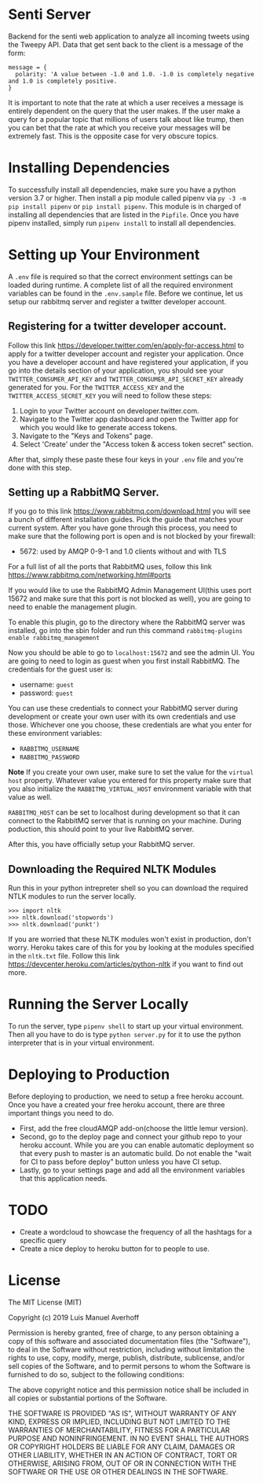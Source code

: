 # Senti Server

Backend for the senti web application to analyze all incoming tweets using the Tweepy API. Data that get sent back to the client is a message of the form:

```
message = {
  polarity: 'A value between -1.0 and 1.0. -1.0 is completely negative and 1.0 is completely positive.
}
```

It is important to note that the rate at which a user receives a message is entirely dependent on the query that the user makes. If the user make a query for a popular topic that millions of users talk about like trump, then you can bet that the rate at which you receive your messages will be extremely fast. This is the opposite case for very obscure topics.

# Installing Dependencies

To successfully install all dependencies, make sure you have a python version 3.7 or higher. Then install a pip module called pipenv via `py -3 -m pip install pipenv` or `pip install pipenv`. This module is in charged of installing all dependencies that are listed in the `Pipfile`. Once you have pipenv installed, simply run `pipenv install` to install all dependencies.

# Setting up Your Environment

A `.env` file is required so that the correct environment settings can be loaded during runtime. A complete list of all the required environment variables can be found in the `.env.sample` file.
Before we continue, let us setup our rabbitmq server and register a twitter developer account.

## Registering for a twitter developer account.

Follow this link <https://developer.twitter.com/en/apply-for-access.html> to apply for a twitter developer account and register your application. Once you have a developer account and have registered your application, if you go into the details section of your application, you should see your `TWITTER_CONSUMER_API_KEY` and `TWITTER_CONSUMER_API_SECRET_KEY` already generated for you. For the `TWITTER_ACCESS_KEY` and the `TWITTER_ACCESS_SECRET_KEY` you will need to follow these steps:

1. Login to your Twitter account on developer.twitter.com.
2. Navigate to the Twitter app dashboard and open the Twitter app for which you would like to generate access tokens.
3. Navigate to the "Keys and Tokens" page.
4. Select 'Create' under the "Access token & access token secret" section.

After that, simply these paste these four keys in your `.env` file and you're done with this step.

## Setting up a RabbitMQ Server.

If you go to this link <https://www.rabbitmq.com/download.html> you will see a bunch of different installation guides. Pick the guide that matches your current system. After you have gone through this process, you need to make sure that the following port is open and is not blocked by your firewall:

- 5672: used by AMQP 0-9-1 and 1.0 clients without and with TLS

For a full list of all the ports that RabbitMQ uses, follow this link <https://www.rabbitmq.com/networking.html#ports>

If you would like to use the RabbitMQ Admin Management UI(this uses port 15672 and make sure that this port is not blocked as well), you are going to need to enable the management plugin.

To enable this plugin, go to the directory where the RabbitMQ server was installed, go into the sbin folder and run this command `rabbitmq-plugins enable rabbitmq_management`

Now you should be able to go to `localhost:15672` and see the admin UI. You are going to need to login as guest when you first install RabbitMQ. The credentials for the guest user is:

- username: `guest`
- password: `guest`

You can use these credentials to connect your RabbitMQ server during development or create your own user with its own credentials and use those. Whichever one you choose, these credentials are what you enter for these environment variables:

- `RABBITMQ_USERNAME`
- `RABBITMQ_PASSWORD`

**Note** If you create your own user, make sure to set the value for the `virtual host` property. Whatever value you entered for this property make sure that you also initialize the `RABBITMQ_VIRTUAL_HOST` environment variable with that value as well.

`RABBITMQ_HOST` can be set to localhost during development so that it can connect to the RabbitMQ server that is running on your machine. During poduction, this should point to your live RabbitMQ server.

After this, you have officially setup your RabbitMQ server.

## Downloading the Required NLTK Modules

Run this in your python intrepreter shell so you can download the required NTLK modules to run the server locally.

```
>>> import nltk
>>> nltk.download('stopwords')
>>> nltk.download('punkt')
```

If you are worried that these NLTK modules won't exist in production, don't worry. Heroku takes care of this for you by looking at the modules specified in the `nltk.txt` file.
Follow this link <https://devcenter.heroku.com/articles/python-nltk> if you want to find out more.

# Running the Server Locally

To run the server, type `pipenv shell` to start up your virtual environment. Then all you have to do is type `python server.py` for it to use the python interpreter that is in your virtual environment.

# Deploying to Production

Before deploying to production, we need to setup a free heroku account. Once you have a created your free heroku account, there are three important things you need to do.

- First, add the free cloudAMQP add-on(choose the little lemur version).
- Second, go to the deploy page and connect your github repo to your heroku account. While you are
  you can enable automatic deployment so that every push to master is an automatic build. Do not enable the "wait for CI to pass before deploy" button unless you have CI setup.
- Lastly, go to your settings page and add all the environment variables that this application needs.

# TODO

- Create a wordcloud to showcase the frequency of all the hashtags for a specific query
- Create a nice deploy to heroku button for to people to use.

# License

The MIT License (MIT)

Copyright (c) 2019 Luis Manuel Averhoff

Permission is hereby granted, free of charge, to any person obtaining a copy of this software and associated documentation files (the "Software"), to deal in the Software without restriction, including without limitation the rights to use, copy, modify, merge, publish, distribute, sublicense, and/or sell copies of the Software, and to permit persons to whom the Software is furnished to do so, subject to the following conditions:

The above copyright notice and this permission notice shall be included in all copies or substantial portions of the Software.

THE SOFTWARE IS PROVIDED "AS IS", WITHOUT WARRANTY OF ANY KIND, EXPRESS OR IMPLIED, INCLUDING BUT NOT LIMITED TO THE WARRANTIES OF MERCHANTABILITY, FITNESS FOR A PARTICULAR PURPOSE AND NONINFRINGEMENT. IN NO EVENT SHALL THE AUTHORS OR COPYRIGHT HOLDERS BE LIABLE FOR ANY CLAIM, DAMAGES OR OTHER LIABILITY, WHETHER IN AN ACTION OF CONTRACT, TORT OR OTHERWISE, ARISING FROM, OUT OF OR IN CONNECTION WITH THE SOFTWARE OR THE USE OR OTHER DEALINGS IN THE SOFTWARE.
